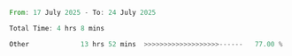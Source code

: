 <!--START_SECTION:waka-->

```rust
From: 17 July 2025 - To: 24 July 2025

Total Time: 4 hrs 8 mins

Other             13 hrs 52 mins  >>>>>>>>>>>>>>>>>>>------   77.00 %
```

<!--END_SECTION:waka-->
